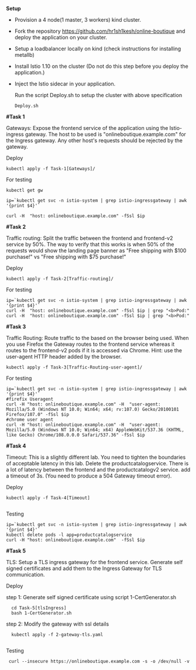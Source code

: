 **Setup**

- Provision a 4 node(1 master, 3 workers) kind cluster.
- Fork the repository https://github.com/hr1sh1kesh/online-boutique and deploy the application on your cluster.
- Setup a loadbalancer locally on kind (check instructions for installing metallb)
- Install Istio 1.10 on the cluster (Do not do this step before you deploy the application.)
- Inject the Istio sidecar in your application.




  Run the script Deploy.sh to setup the cluster with above specification 
  
  ```
  Deploy.sh
  ``` 

**#Task 1**

Gateways:
Expose the frontend service of the application using the Istio-ingress gateway.
The host to be used is "onlineboutique.example.com" for the Ingress gateway. Any other host's requests should be rejected by the gateway.

Deploy 

  ```
  kubectl apply -f Task-1[Gateways]/
  
  ```
  
For testing 

```
kubectl get gw

ip=`kubectl get svc -n istio-system | grep istio-ingressgateway | awk '{print $4}'`

curl -H  "host: onlineboutique.example.com" -fSsl $ip

```

**#Task 2**

Traffic routing:
Split the traffic between the frontend and frontend-v2 service by 50%.
The way to verify that this works is when 50% of the requests would show the landing page banner as "Free shipping with $100 purchase!" vs "Free shipping with $75 purchase!"

Deploy

  ```
  kubectl apply -f Task-2[Traffic-routing]/
  ```
  
For testing 

```
ip=`kubectl get svc -n istio-system | grep istio-ingressgateway | awk '{print $4}'`
curl -H  "host: onlineboutique.example.com" -fSsl $ip | grep "<b>Pod:"
curl -H  "host: onlineboutique.example.com" -fSsl $ip | grep "<b>Pod:"

```

**#Task 3**

Traffic Routing:
Route traffic to the based on the browser being used.
When you use Firefox the Gateway routes to the frontend service whereas it routes to the frontend-v2 pods if it is accessed via Chrome.
Hint: use the user-agent HTTP header added by the browser.

  ```
  kubectl apply -f Task-3[Traffic-Routing-user-agent]/
  
  ```
For testing

```
ip=`kubectl get svc -n istio-system | grep istio-ingressgateway | awk '{print $4}'`
#firefix Useragent
curl -H "host: onlineboutique.example.com" -H  "user-agent: Mozilla/5.0 (Windows NT 10.0; Win64; x64; rv:107.0) Gecko/20100101 Firefox/107.0" -fSsl $ip 
#chrome user agent 
curl -H "host: onlineboutique.example.com" -H  "user-agent: Mozilla/5.0 (Windows NT 10.0; Win64; x64) AppleWebKit/537.36 (KHTML, like Gecko) Chrome/108.0.0.0 Safari/537.36" -fSsl $ip 

```

**#Task 4**

Timeout:
This is a slightly different lab. You need to tighten the boundaries of acceptable latency in this lab.
Delete the productcatalogservice. There is a lot of latency between the frontend and the productcatalogv2 service. add a timeout of 3s. (You need to produce a 504 Gateway timeout error).

Deploy

  ```
  kubectl apply -f Task-4[Timeout]
  
  
  ```
  
  Testing 
  ```
  ip=`kubectl get svc -n istio-system | grep istio-ingressgateway | awk '{print $4}'`
  kubectl delete pods -l app=productcatalogservice
  curl -H "host: onlineboutique.example.com"  -fSsl $ip 
  
  ```
  
**#Task 5**

TLS:
Setup a TLS ingress gateway for the frontend service. Generate self signed certificates and add them to the Ingress Gateway for TLS communication.

Deploy 

  step 1: Generate self signed certificate using script 1-CertGenerator.sh
  
```
  cd Task-5[tlsIngress]
  bash 1-CertGenerator.sh
```
step 2: Modify the gateway with ssl details 

```
  kubectl apply -f 2-gateway-tls.yaml
  
```

Testing 

```
 curl --insecure https://onlineboutique.example.com -s -o /dev/null -v
 
```
